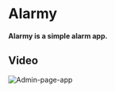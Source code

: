 # Alarmy

#### Alarmy is a simple alarm app.

## Video
![Admin-page-app](https://i.imgur.com/FlzxaOS.gif)
